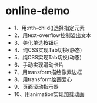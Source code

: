 # online-demo
- 1、用:nth-child()选择指定元素
- 2、用text-overflow控制溢出文本
- 3、美化单选按钮组
- 4、纯CSS实现Tab切换(静态)
- 5、纯CSS实现Tab切换(动态)
- 6、手动实现滑动卡片
- 7、用transform描绘像素边框
- 8、用transform绘画爱心
- 9、页面滚动指示器
- 10、用animation实现加载动画

